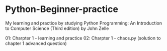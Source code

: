 # Python-Beginner-practice
My learning and practice by studying Python Programming: An Introduction to Computer Science (Third edition) by John Zelle

01: Charpter 1 - learning and practice
02: Charpter 1 - chaos.py (solution to chapter 1 advanced question)
